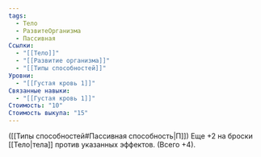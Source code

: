 ```yaml
---
tags:
  - Тело
  - РазвитеОрганизма
  - Пассивная
Ссылки:
  - "[[Тело]]"
  - "[[Развитие организма]]"
  - "[[Типы способностей]]"
Уровни:
  - "[[Густая кровь 1]]"
Связанные навыки:
  - "[[Густая кровь 1]]"
Стоимость: "10"
Стоимость выкупа: "15"
---
```

([[Типы способностей#Пассивная способность|П]]) Еще +2 на броски [[Тело|тела]]  против указанных эффектов. (Всего +4).